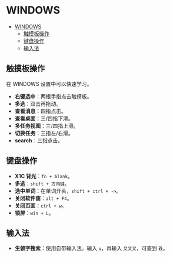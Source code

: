 # WINDOWS

- [WINDOWS](#windows)
  - [触摸板操作](#触摸板操作)
  - [键盘操作](#键盘操作)
  - [输入法](#输入法)

## 触摸板操作

在 WINDOWS 设置中可以快速学习。

- **右键选中**：两根手指点击触摸板。
- **多选**：双击再拖动。
- **查看消息**：四指点击。
- **查看桌面**：三/四指下滑。
- **多任务视图**：三/四指上滑。
- **切换任务**：三指左/右滑。
- **search**：三指点击。

## 键盘操作

- **X1C 背光**：`fn + blank`。
- **多选**：`shift + 方向键`。
- **选中单词**：在单词开头，`shift + ctrl + ->`。
- **关闭软件窗**：`alt + F4`。
- **关闭页面**：`ctrl + w`。
- **锁屏**：`win + L`。

## 输入法

- **生僻字搜索**：使用自带输入法，输入 `u`，再输入 `又又又`，可查到 `叒`。
